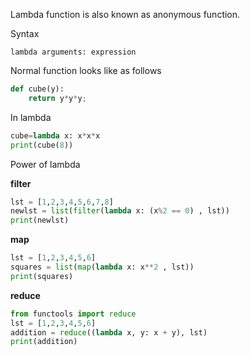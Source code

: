 Lambda function is also known as anonymous function.

Syntax

`lambda arguments: expression`

Normal function looks like as follows

```python
def cube(y): 
    return y*y*y; 
```

In lambda

```python
cube=lambda x: x*x*x
print(cube(8))
```

Power of lambda

**filter**

```python
lst = [1,2,3,4,5,6,7,8] 
newlst = list(filter(lambda x: (x%2 == 0) , lst)) 
print(newlst) 
```

**map**

```python
lst = [1,2,3,4,5,6] 
squares = list(map(lambda x: x**2 , lst)) 
print(squares)
```

**reduce**
```python
from functools import reduce
lst = [1,2,3,4,5,6]
addition = reduce((lambda x, y: x + y), lst)
print(addition)
```